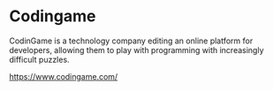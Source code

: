 # Codingame
CodinGame is a technology company editing an online platform for developers, allowing them to play with programming with increasingly difficult puzzles.

https://www.codingame.com/
